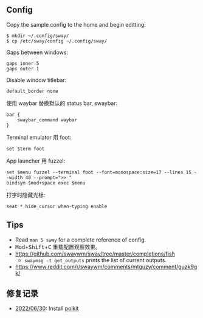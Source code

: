 ## Config

Copy the sample config to the home and begin editting:
```
$ mkdir ~/.config/sway/
$ cp /etc/sway/config ~/.config/sway/
```

Gaps between windows:
```
gaps inner 5
gaps outer 1
```

Disable window titlebar:
```
default_border none
```

使用 waybar 替换默认的 status bar, swaybar:
```
bar {
    swaybar_command waybar
}
```

Terminal emulator 用 foot:
```
set $term foot
```

App launcher 用 fuzzel:
```
set $menu fuzzel --terminal foot --font=monospace:size=17 --lines 15 --width 40 --prompt=">> "
bindsym $mod+space exec $menu
```

打字时隐藏光标:
```
seat * hide_cursor when-typing enable
```

## Tips

- Read `man 5 sway` for a complete reference of config.
- <kbd>Mod</kbd>+<kbd>Shift</kbd>+<kbd>C</kbd> 重载配置观察效果。
- https://github.com/swaywm/sway/tree/master/completions/fish
  - `swaymsg -t get_outputs` prints the list of current outputs.
- https://www.reddit.com/r/swaywm/comments/mtguzy/comment/guzk9gk/

## 修复记录
- [2022/06/30](https://www.reddit.com/r/Gentoo/comments/s1gt8b/comment/hsazbkg): Install [polkit](https://wiki.archlinux.org/title/Polkit)